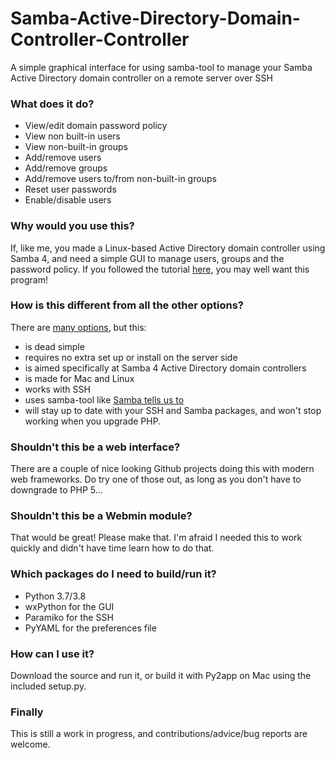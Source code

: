 # Samba-Active-Directory-Domain-Controller-Controller
A simple graphical interface for using samba-tool to manage your Samba Active Directory domain controller on a remote server over SSH

### What does it do?
 - View/edit domain password policy
 - View non built-in users
 - View non-built-in groups
 - Add/remove users
 - Add/remove groups
 - Add/remove users to/from non-built-in groups
 - Reset user passwords
 - Enable/disable users

### Why would you use this?
If, like me, you made a Linux-based Active Directory domain controller using Samba 4, and need a simple GUI to manage users, groups and the password policy. If you followed the tutorial [here](https://wiki.samba.org/index.php/Setting_up_Samba_as_an_Active_Directory_Domain_Controller), you may well want this program!

### How is this different from all the other options?
There are [many options](https://www.samba.org/samba/GUI/), but this:
 - is dead simple
 - requires no extra set up or install on the server side
 - is aimed specifically at Samba 4 Active Directory domain controllers
 - is made for Mac and Linux
 - works with SSH
 - uses samba-tool like [Samba tells us to](https://wiki.samba.org/index.php/User_and_Group_management)
 - will stay up to date with your SSH and Samba packages, and won't stop working when you upgrade PHP.

### Shouldn't this be a web interface?
There are a couple of nice looking Github projects doing this with modern web frameworks. Do try one of those out,  as long as you don't have to downgrade to PHP 5...

### Shouldn't this be a Webmin module?
That would be great! Please make that. I'm afraid I needed this to work quickly and didn't have time learn how to do that.

### Which packages do I need to build/run it?
 - Python 3.7/3.8
 - wxPython for the GUI
 - Paramiko for the SSH
 - PyYAML for the preferences file

### How can I use it?
Download the source and run it, or build it with Py2app on Mac using the included setup.py.

### Finally
This is still a work in progress, and contributions/advice/bug reports are welcome.
